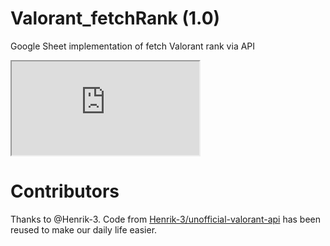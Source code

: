# Valorant_fetchRank (1.0)
Google Sheet implementation of fetch Valorant rank via API
<br>

<iframe src="https://docs.google.com/spreadsheets/d/e/2PACX-1vRaHtnptMUbZSNv7EtFdMAOcpwFUtnLh4JlqxMqVGcJyNqCTyxMtehk4wH4VCFxjE8c9TRkL6flbWd3/pubhtml?gid=1544133561&amp;single=true&amp;widget=true&amp;headers=false"></iframe>

# Contributors
Thanks to @Henrik-3. Code from <a href="https://github.com/Henrik-3/unofficial-valorant-api">Henrik-3/unofficial-valorant-api</a> has been reused to make our daily life easier.

